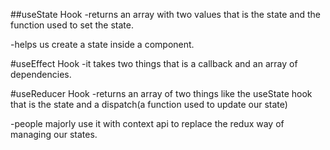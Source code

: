 ##useState Hook
-returns an array with two values that is the state and the function used to set the state.

-helps us create a state inside a component.

#useEffect Hook
-it takes two things that is a callback and an array of dependencies.

#useReducer Hook
-returns an array of two things like the useState hook that is the state and a dispatch(a function used to update our state)

-people majorly use it with context api to replace the redux way of managing our states.